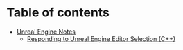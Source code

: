 # Table of contents

* [Unreal Engine Notes](README.md)
  * [Responding to Unreal Engine Editor Selection (C++)](unreal-engine-notes/responding-to-unreal-engine-editor-selection-c++.md)
